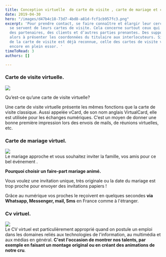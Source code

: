 ```yaml
---
title: Conception virtuelle  de carte de visite , carte de mariage et cv .
date: 2019-04-30
hero: "/images/d47b4c18-73d7-4bd8-a81d-fcf1cb957fc3.png"
excerpt: 'Pour prendre contact, se faire connaître et élargir leur cercle, les professionnels
  se servent de leurs cartes de visite. Cela concerne surtout ceux qui doivent rencontrer
  des partenaires, des clients et d’autres parties prenantes. Des supports servent
  alors à présenter les coordonnées du titulaire aux interlocuteurs. Si l’importance
  de la carte de visite est déjà reconnue, celle des cartes de visite virtuelle est
  encore en plein essor. '
timeToRead: 3
authors: []

---
```

### Carte de visite virtuelle.

![](/images/050f31ee-5430-46f2-9b0e-bdd0cd5779c9.jpeg)

Qu’est-ce qu’une carte de visite virtuelle?

Une carte de visite virtuelle présente les mêmes fonctions que la carte de visite classique. Aussi appelée vCard, de son nom anglais VirtualCard, elle est utilisée pour les échanges numériques. C’est un moyen de donner une bonne première impression lors des envois de mails, de réunions virtuelles, etc.

### Carte de mariage virtuel.

![](/images/cee0ca59-b428-417b-8d4b-59e315c209a1.jpeg)  
Le mariage approche et vous souhaitez inviter la famille, vos amis pour ce bel événement .

**Pourquoi choisir un faire-part mariage animé.**

Vous voulez une invitation unique, très originale ou la date du mariage est trop proche pour envoyer des invitations papiers !

Grâce au numérique vos proches le reçoivent en quelques secondes **via Whatsapp, Messenger, mail, Sms** en France comme à l'étranger.

### Cv virtuel.

![](/images/1f22e007-716d-4662-983d-4d4bab682f3a.webp)  
Le CV virtuel est particulièrement approprié quand on postule un emploi dans les domaines reliés aux technologies de l'information, au multimédia et aux médias en général. **C'est l'occasion de montrer nos talents, par exemple en faisant un montage original ou en créant des animations de notre cru**.